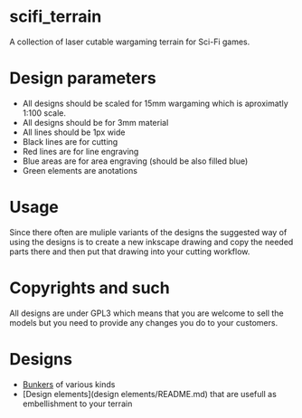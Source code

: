# scifi_terrain
A collection of laser cutable wargaming terrain for Sci-Fi games. 

# Design parameters
* All designs should be scaled for 15mm wargaming which is aproximatly 1:100 scale.
* All designs should be for 3mm material
* All lines should be 1px wide
* Black lines are for cutting
* Red lines are for line engraving
* Blue areas are for area engraving (should be also filled blue)
* Green elements are anotations

# Usage
Since there often are muliple variants of the designs the suggested way of 
using the designs is to create a new inkscape drawing and copy the needed
parts there and then put that drawing into your cutting workflow.

# Copyrights and such
All designs are under GPL3 which means that you are welcome to sell the models but you
need to provide any changes you do to your customers.

# Designs
* [Bunkers](bunkers/README.md) of various kinds
* [Design elements](design elements/README.md) that are usefull as embellishment to your terrain
